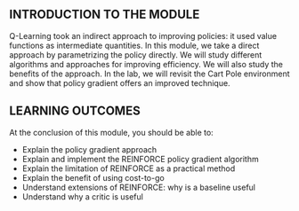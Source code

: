 
## INTRODUCTION TO THE MODULE

Q-Learning took an indirect approach to improving policies: it used value functions as intermediate quantities. In this module, we take a direct approach by parametrizing the policy directly. We will study different algorithms and approaches for improving efficiency. We will also study the benefits of the approach. In the lab, we will revisit the Cart Pole environment and show that policy gradient offers an improved technique.


## LEARNING OUTCOMES

At the conclusion of this module, you should be able to:

- Explain the policy gradient approach
- Explain and implement the REINFORCE policy gradient algorithm
- Explain the limitation of REINFORCE as a practical method
- Explain the benefit of using cost-to-go
- Understand extensions of REINFORCE: why is a baseline useful
- Understand why a critic is useful



